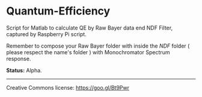 # Quantum-Efficiency
Script for Matlab to calculate QE by Raw Bayer data end NDF Filter, captured by Raspberry Pi script.  

Remember to compose your Raw Bayer folder with inside the *NDF* folder ( please respect the name's folder ) with Monochromator Spectrum response.  


**Status:** Alpha.

------------------------
Creative Commons license: https://goo.gl/Bt9Pwr
